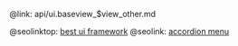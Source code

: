 @link: api/ui.baseview_$view_other.md

@seolinktop: [best ui framework](https://webix.com)
@seolink: [accordion menu](https://webix.com/widget/accordion/)